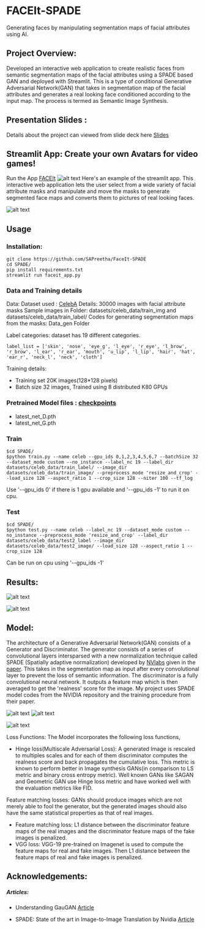 # FACEIt-SPADE #

Generating faces by manipulating segmentation maps of facial attributes using AI.

## Project Overview: ##

Developed an interactive web application to create realistic faces from semantic segmentation maps of the facial attributes using a SPADE based GAN and deployed with Streamlit.
This is a type of conditional Generative Adversarial Network(GAN) that takes in segmentation map of the facial attributes and generates a real looking face conditioned according to the input map. 
The process is termed as Semantic Image Synthesis.

## Presentation Slides : ##
Details about the project can viewed from slide deck here [Slides](https://docs.google.com/presentation/d/1g1K8sfpHj0pCookdpxHvF1n1CFKMPeFp2Sqz1Ngfvf4/edit#slide=id.g8a61dbc963_0_51)


## Streamlit App: Create your own Avatars for video games! ##
Run the App [FACEIt](http://34.214.111.193:8501/)
![alt text](https://github.com/SAPreetha/FaceIt-SPADE/blob/master/Images/app_idea.jpg)
Here's an example of the streamlit app. This interactive web application lets the user select from a wide variety of facial attribute masks and manipulate and move the masks to generate segmented face maps and converts them to pictures of real looking faces.

![alt text](https://github.com/SAPreetha/FaceIt-SPADE/blob/master/Images/1.gif)

## Usage ##
### Installation: ###
```
git clone https://github.com/SAPreetha/FaceIt-SPADE
cd SPADE/
pip install requirements.txt
streamlit run faceit_app.py
```

### Data and Training details ###
Data:
Dataset used : [CelebA](https://github.com/switchablenorms/CelebAMask-HQ) 
Details: 30000 images with facial attribute masks
Sample images in Folder: datasets/celeb_data/train_img and datasets/celeb_data/train_label/
Codes for generating segmentation maps from the masks: Data_gen Folder


Label categories: dataset has 19 different categories.
```
label_list = ['skin', 'nose', 'eye_g', 'l_eye', 'r_eye', 'l_brow', 'r_brow', 'l_ear', 'r_ear', 'mouth', 'u_lip', 'l_lip', 'hair', 'hat', 'ear_r', 'neck_l', 'neck', 'cloth']
```
Training details:
*  Training set 20K images(128*128 pixels)
*  Batch size 32 images, Trained using 8 distributed K80 GPUs


### Pretrained Model files : [checkpoints](https://drive.google.com/drive/folders/1ldcfnknx0uV4AD7L9ifJAB7DYONQJnPu?usp=sharing)  ###
* latest_net_D.pth
* latest_net_G.pth


### Train ###
```
$cd SPADE/
$python train.py --name celeb --gpu_ids 0,1,2,3,4,5,6,7 --batchSize 32 --dataset_mode custom --no_instance --label_nc 19 --label_dir datasets/celeb_data/train_label/ --image_dir datasets/celeb_data/train_image/ --preprocess_mode 'resize_and_crop' --load_size 128 --aspect_ratio 1 --crop_size 128 --niter 100 --tf_log 

```
Use '--gpu_ids 0' if there is 1 gpu available and '--gpu_ids -1' to run it on cpu.

### Test ###

```
$cd SPADE/
$python test.py --name celeb --label_nc 19 --dataset_mode custom --no_instance --preprocess_mode 'resize_and_crop' --label_dir datasets/celeb_data/test2_label --image_dir datasets/celeb_data/test2_image/ --load_size 128 --aspect_ratio 1 --crop_size 128
```
Can be run on cpu using '--gpu_ids -1'



## Results: ##

![alt text](https://github.com/SAPreetha/FaceIt-SPADE/blob/master/Results/Ex1.jpg)



![alt text](https://github.com/SAPreetha/FaceIt-SPADE/blob/master/Results/Ex2.jpg)





## Model: ##

The architecture of a Generative Adversarial Network(GAN) consists of a Generator and Discriminator. The generator consists of a series of convolutional layers intersparsed with a new normalization technique called SPADE (Spatially adaptive normalization) developed by [NVlabs](https://github.com/NVlabs/SPADE) given in the [paper](https://arxiv.org/pdf/1903.07291.pdf). This takes in the segmentation map as input after every convolutional layer to prevent the loss of semantic information. The discriminator is a fully convolutional neural network. It outputs a feature map which is then averaged to get the 'realness' score for the image.
My project uses SPADE model codes from the NVIDIA repository and the training procedure from their paper.

![alt text](https://github.com/SAPreetha/FaceIt-SPADE/blob/master/Images/spade_architecture.jpg)
![alt text](https://github.com/SAPreetha/FaceIt-SPADE/blob/master/Images/gen_dis_architecture.jpg)



![alt text](https://github.com/SAPreetha/FaceIt-SPADE/blob/master/Images/loss.jpg)




Loss Functions:
The Model incorporates the following loss functions,
* Hinge loss(Multiscale Adversarial Loss): A generated Image is rescaled to multiples scales and for each of them discriminator computes  the realness score and back propagates the cumulative loss.
This metric is known to perform better in Image synthesis GANs(in comparison to LS metric and binary cross entropy metric). Well known GANs like SAGAN and Geometric GAN use Hinge loss metric and have worked well with the evaluation metrics like FID.

Feature matching losses: GANs should produce images which are not merely able to fool the generator, but the generated images should also have the same statistical properties as that of real images.

* Feature matching loss: L1 distance between the discriminator feature maps of the real images and the discriminator feature maps of the fake images is penalized.
* VGG loss:  VGG-19 pre-trained on Imagenet is used to compute the feature maps for real and fake images. Then L1 distance between the feature maps of real and fake images is penalized.






## Acknowledgements: ##
##### Articles: #####
* Understanding GauGAN [Article](https://blog.paperspace.com/nvidia-gaugan-introduction/)

* SPADE: State of the art in Image-to-Image Translation by Nvidia [Article](https://medium.com/@kushajreal/spade-state-of-the-art-in-image-to-image-translation-by-nvidia-bb49f2db2ce3)
